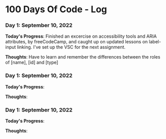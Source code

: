 # 100 Days Of Code - Log

### Day 1: September 10, 2022 

**Today's Progress**: Finished an excercise on accessibility tools and ARIA attributes, by freeCodeCamp, and caught up on updated lessons on label-input linking.
I've set up the VSC for the next assignment. 

**Thoughts**: Have to learn and remember the differences between the roles of [name], [id] and [type] 


### Day 1: September 10, 2022 

**Today's Progress**: 

**Thoughts**:


### Day 1: September 10, 2022 

**Today's Progress**: 

**Thoughts**:
